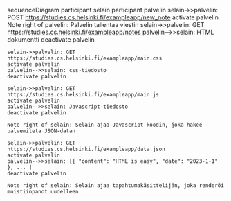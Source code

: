 sequenceDiagram
    participant selain
    participant palvelin
    selain->>palvelin: POST https://studies.cs.helsinki.fi/exampleapp/new_note
    activate palvelin
    Note right of palvelin: Palvelin tallentaa viestin
    selain->>palvelin: GET https://studies.cs.helsinki.fi/exampleapp/notes
    palvelin-->>selain: HTML dokumentti
    deactivate palvelin
    
    selain->>palvelin: GET https://studies.cs.helsinki.fi/exampleapp/main.css
    activate palvelin
    palvelin-->>selain: css-tiedosto
    deactivate palvelin
    
    selain->>palvelin: GET https://studies.cs.helsinki.fi/exampleapp/main.js
    activate palvelin
    palvelin-->>selain: Javascript-tiedosto
    deactivate palvelin
    
    Note right of selain: Selain ajaa Javascript-koodin, joka hakee palvemileta JSON-datan
    
    selain->>palvelin: GET https://studies.cs.helsinki.fi/exampleapp/data.json
    activate palvelin
    palvelin-->>selain: [{ "content": "HTML is easy", "date": "2023-1-1" }, ... ]
    deactivate palvelin    

    Note right of selain: Selain ajaa tapahtumakäsittelijän, joka renderöi muistiinpanot uudelleen